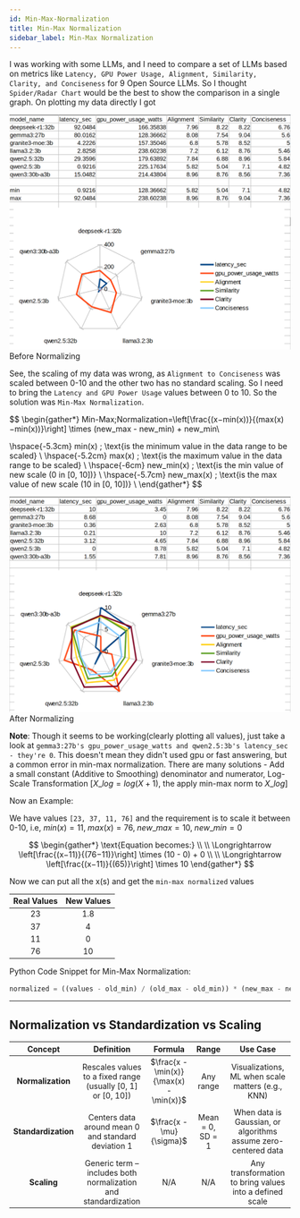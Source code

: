 ```yaml
---
id: Min-Max-Normalization
title: Min-Max Normalization
sidebar_label: Min-Max Normalization
---
```


I was working with some LLMs, and I need to compare a set of LLMs based on metrics like `Latency, GPU Power Usage, Alignment, Similarity, Clarity, and Conciseness` for 9 Open Source LLMs. So I thought `Spider/Radar Chart` would be the best to show the comparison in a single graph. On plotting my data directly I got

![Before Normalizing](Images/Before_Normalizing.png)
Before Normalizing

See, the scaling of my data was wrong, as `Alignment to Conciseness` was scaled between 0-10 and the other two has no standard scaling. So I need to bring the `Latency and GPU Power Usage` values between 0 to 10. So the solution was `Min-Max Normalization`.

$$
\begin{gather*}
Min-Max\;Normalization=\left[\frac{(x−min(x))}{(max(x)−min(x))}\right] \times (new\_max - new\_min) + new\_min\\

\hspace{-5.3cm} min(x) \; \text{is the minimum value in the data range to be scaled} \\
\hspace{-5.2cm} max(x) \; \text{is the maximum value in the data range to be scaled} \\
\hspace{-6cm} new\_min(x) \; \text{is the min value of new scale (0 in [0, 10])} \\
\hspace{-5.7cm} new\_max(x) \; \text{is the max value of new scale (10 in [0, 10])} \\
\end{gather*}
$$

![After Normalizing](Images/After_Normalizing.png)
After Normalizing

**Note**: Though it seems to be working(clearly plotting all values), just take a look at `gemma3:27b's gpu_power_usage_watts and qwen2.5:3b's latency_sec - they're 0`. This doesn't mean they didn't used gpu or fast answering, but a common error in min-max normalization. There are many solutions - Add a small constant (Additive  to Smoothing) denominator and numerator, Log-Scale Transformation [$X\_log=log(X+1)$, the apply min-max norm to $X\_log$]

Now an Example:

We have values `[23, 37, 11, 76]` and the requirement is to scale it between 0-10, i.e, $min(x) = 11,\; max(x) = 76,\; new\_max = 10,\; new\_min = 0$

$$
\begin{gather*}
\text{Equation becomes:} \\
\\
\Longrightarrow \left[\frac{(x−11)}{(76−11)}\right] \times (10 - 0) + 0 \\
\\
\Longrightarrow \left[\frac{(x−11)}{(65)}\right] \times 10
\end{gather*}
$$

Now we can put all the x(s) and get the `min-max normalized` values

|Real Values | New Values |
| :---: | :---: |
|  23   |  1.8  |
|  37   |   4   |
|  11   |   0   |
|  76   |   10  |

Python Code Snippet for Min-Max Normalization:

```python
normalized = ((values - old_min) / (old_max - old_min)) * (new_max - new_min) + new_min
```

---

## Normalization vs Standardization vs Scaling

| Concept             | Definition                                                     | Formula                                 | Range            | Use Case                                                       |
| :-------------------: | :--------------------------------------------------------------: | :---------------------------------------: | :----------------: | :--------------------------------------------------------------: |
| **Normalization**   | Rescales values to a fixed range (usually \[0, 1] or \[0, 10]) | $\frac{x - \min(x)}{\max(x) - \min(x)}$ | Any range        | Visualizations, ML when scale matters (e.g., KNN)              |
| **Standardization** | Centers data around mean 0 and standard deviation 1            | $\frac{x - \mu}{\sigma}$                | Mean = 0, SD = 1 | When data is Gaussian, or algorithms assume zero-centered data |
| **Scaling**         | Generic term – includes both normalization and standardization | N/A                                     | N/A              | Any transformation to bring values into a defined scale        |
